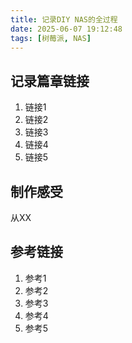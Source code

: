```yaml
---
title: 记录DIY NAS的全过程  
date: 2025-06-07 19:12:48  
tags: [树莓派, NAS]  
---
```


## 记录篇章链接
1. 链接1
2. 链接2
3. 链接3
4. 链接4
5. 链接5

## 制作感受
从XX

## 参考链接
1. 参考1
2. 参考2
3. 参考3
4. 参考4
5. 参考5

